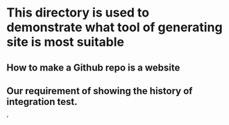 # This directory is used to demonstrate what tool of generating site is most suitable




## How to make a Github repo is a website

## Our requirement of showing the history of integration test.

‘